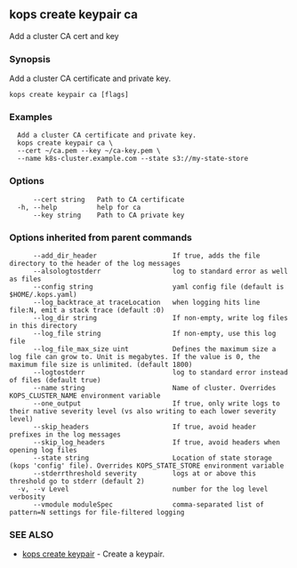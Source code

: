 
<!--- This file is automatically generated by make gen-cli-docs; changes should be made in the go CLI command code (under cmd/kops) -->

## kops create keypair ca

Add a cluster CA cert and key

### Synopsis

Add a cluster CA certificate and private key.

```
kops create keypair ca [flags]
```

### Examples

```
  Add a cluster CA certificate and private key.
  kops create keypair ca \
  --cert ~/ca.pem --key ~/ca-key.pem \
  --name k8s-cluster.example.com --state s3://my-state-store
```

### Options

```
      --cert string   Path to CA certificate
  -h, --help          help for ca
      --key string    Path to CA private key
```

### Options inherited from parent commands

```
      --add_dir_header                   If true, adds the file directory to the header of the log messages
      --alsologtostderr                  log to standard error as well as files
      --config string                    yaml config file (default is $HOME/.kops.yaml)
      --log_backtrace_at traceLocation   when logging hits line file:N, emit a stack trace (default :0)
      --log_dir string                   If non-empty, write log files in this directory
      --log_file string                  If non-empty, use this log file
      --log_file_max_size uint           Defines the maximum size a log file can grow to. Unit is megabytes. If the value is 0, the maximum file size is unlimited. (default 1800)
      --logtostderr                      log to standard error instead of files (default true)
      --name string                      Name of cluster. Overrides KOPS_CLUSTER_NAME environment variable
      --one_output                       If true, only write logs to their native severity level (vs also writing to each lower severity level)
      --skip_headers                     If true, avoid header prefixes in the log messages
      --skip_log_headers                 If true, avoid headers when opening log files
      --state string                     Location of state storage (kops 'config' file). Overrides KOPS_STATE_STORE environment variable
      --stderrthreshold severity         logs at or above this threshold go to stderr (default 2)
  -v, --v Level                          number for the log level verbosity
      --vmodule moduleSpec               comma-separated list of pattern=N settings for file-filtered logging
```

### SEE ALSO

* [kops create keypair](kops_create_keypair.md)	 - Create a keypair.

